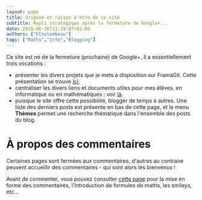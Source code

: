```yaml
---
layout: page
title: Origine et raison d'être de ce site
subtitle: Repli stratégique après la fermeture de Google+...
date: 2018-06-26T11:19:07+02:00
authors: ["FCoulombeau"]
tags: ["Maths","Info","Blogging"]
---
```


Ce site est né de la fermeture (prochaine) de Google+. Il a essentiellement trois vocations :

- présenter les divers projets que je mets à disposition sur FramaGit. Cette présentation se trouve [ici](/git/);
- centraliser les divers liens et documents utiles pour mes élèves, en informatique ou en mathématiques : voir [là](/enseignement/).
- puisque le site offre cette possibilité, blogger de temps à autres. Une liste des derniers posts est présente en bas de cette page, et le menu **Thèmes** permet une recherche thématique dans l'ensemble des posts du blog.

# À propos des commentaires

Certaines pages sont fermées aux commentaires, d'autres au contraire peuvent accueillir des commentaires - qui sont alors les bienvenus !

Avant de commenter, vous pouvez consulter [cette page](/commentpolicy/) pour la mise en forme des commentaires, l'introduction de formules de maths, les smileys, etc...